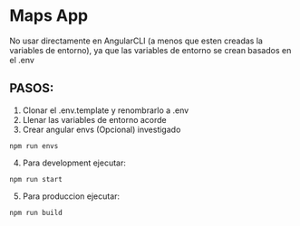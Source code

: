 # Maps App
No usar directamente en AngularCLI (a menos que esten creadas la variables de entorno), ya que las variables de entorno se crean basados en el .env

## PASOS:

1. Clonar el .env.template y renombrarlo a .env
2. Llenar las variables de entorno acorde
3. Crear angular envs (Opcional) investigado

```
npm run envs
```

4. Para development ejecutar:
```
npm run start
```

5. Para produccion ejecutar: 

```
npm run build
```
